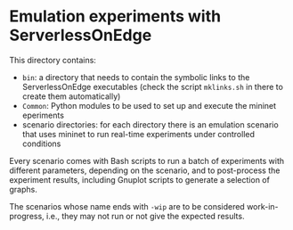 # Emulation experiments with ServerlessOnEdge

This directory contains:

- `bin`: a directory that needs to contain the symbolic links to the ServerlessOnEdge executables (check the script `mklinks.sh` in there to create them automatically)
- `Common`: Python modules to be used to set up and execute the mininet eperiments
- scenario directories: for each directory there is an emulation scenario that uses mininet to run real-time experiments under controlled conditions

Every scenario comes with Bash scripts to run a batch of experiments with different parameters, depending on the scenario, and to post-process the experiment results, including Gnuplot scripts to generate a selection of graphs.

The scenarios whose name ends with `-wip` are to be considered work-in-progress, i.e., they may not run or not give the expected results.

